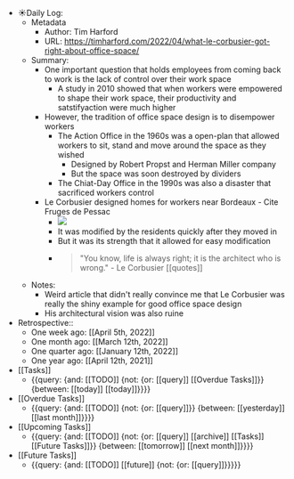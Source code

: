 - ☀️Daily Log:
    - Metadata
        - Author: Tim Harford
        - URL: https://timharford.com/2022/04/what-le-corbusier-got-right-about-office-space/
    - Summary:
        - One important question that holds employees from coming back to work is the lack of control over their work space
            - A study in 2010 showed that when workers were empowered to shape their work space, their productivity and satstifyaction were much higher
        - However, the tradition of office space design is to disempower workers
            - The Action Office in the 1960s was a open-plan that allowed workers to sit, stand and move around the space as they wished
                - Designed by Robert Propst and Herman Miller company
                - But the space was soon destroyed by dividers
            - The Chiat-Day Office in the 1990s was also a disaster that sacrificed workers control
        - Le Corbusier designed homes for workers near Bordeaux - Cite Fruges de Pessac
            - ![](https://www.bordeaux-tourism.co.uk/sites/bordeaux_tourisme/files/styles/sit_main_image/public/externals/2f03809ff44553615538ae831f04abbb.jpg.webp)
            - It was modified by the residents quickly after they moved in
            - But it was its strength that it allowed for easy modification
            - > "You know, life is always right; it is the architect who is wrong." - Le Corbusier [[quotes]]
    - Notes:
        - Weird article that didn't really convince me that Le Corbusier was really the shiny example for good office space design
        - His architectural vision was also ruine
- Retrospective::
    - One week ago: [[April 5th, 2022]]
    - One month ago: [[March 12th, 2022]]
    - One quarter ago: [[January 12th, 2022]]
    - One year ago: [[April 12th, 2021]]
- [[Tasks]]
    - {{query: {and: [[TODO]] {not: {or: [[query]] [[Overdue Tasks]]}} {between: [[today]] [[today]]}}}}
- [[Overdue Tasks]]
    - {{query: {and: [[TODO]] {not: {or: [[query]]}} {between: [[yesterday]] [[last month]]}}}}
- [[Upcoming Tasks]]
    - {{query: {and: [[TODO]] {not: {or: [[query]] [[archive]] [[Tasks]] [[Future Tasks]]}} {between: [[tomorrow]] [[next month]]}}}}
- [[Future Tasks]]
    - {{query: {and: [[TODO]] [[future]] {not: {or: [[query]]}}}}}

